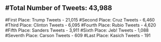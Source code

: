 #Total Number of Tweets: 43,988 
---
#First Place: Trump Tweets - 21,015
#Second Place: Cruz Tweets - 6,460
#Third Place: Clinton Tweets - 6,095
#Fourth Place: Rubio Tweets - 4,620
#Fifth Place: Sanders Tweets - 3,911
#Sixth Place: Jeb! Tweets - 1,088
#Seventh Place: Carson Tweets - 609
#Last Place: Kasich Tweets - 191
